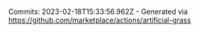 Commits: 2023-02-18T15:33:56.962Z - Generated via https://github.com/marketplace/actions/artificial-grass
<br>
